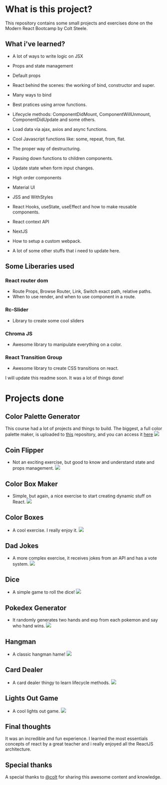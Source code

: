 # What is this project?

This repository contains some small projects and exercises done on the Modern React Bootcamp by Colt Steele.

## What i've learned?
- A lot of ways to write logic on JSX
- Props and state management    
- Default props
- React behind the scenes: the working of bind, constructor and super.
- Many ways to bind
- Best pratices using arrow functions.
- Lifecycle methods: ComponentDidMount, ComponentWillUnmount, ComponentDidUpdate and some others.
- Load data via ajax, axios and async functions.
- Cool Javascript functions like: some, repeat, from, flat.
- The proper way of destructuring.
- Passing down functions to children components.
- Update state when form input changes.
- High order components
- Material UI
- JSS and WithStyles
- React Hooks, useState, useEffect and how to make reusable components.
- React context API
- NextJS
- How to setup a custom webpack.

- A lot of some other stuffs that i need to update here.

## Some Liberaries used
### React router dom
- Route Props, Browse Router, Link, Switch exact path, relative paths.
- When to use render, and when to use component in a route.
### Rc-Slider
- Library to create some cool sliders
### Chroma JS
- Awesome library to manipulate everything on a color.
### React Transition Group
- Awesome library to create CSS transitions on react.

I will update this readme soon. It was a lot of things done!

# Projects done
## Color Palette Generator
This course had a lot of projects and things to build. The biggest, a full color palette maker, is uploaded to [this](https://github.com/vinioo/colorproject) repository, and you can access it [here](https://vinioo.github.io/colorproject)
![](.gifs/palette.gif)

## Coin Flipper
- Not an exciting exercise, but good to know and understand state and props management.
![](.gifs/flipcoin.gif)

## Color Box Maker
- Simple, but again, a nice exercise to start creating dynamic stuff on React.
![](.gifs/colorboxmaker.gif)

## Color Boxes
- A cool exercise. I really enjoy it.
![](.gifs/color.gif)

## Dad Jokes
- A more complex exercise, it receives jokes from an API and has a vote system.
![](.gifs/dadjokes.gif)

## Dice
- A simple game to roll the dice!
![](.gifs/dice.gif)

## Pokedex Generator
- It randomly generates two hands and exp from each pokemon and say who hand wins.
![](.gifs/pokemon.gif)

## Hangman
- A classic hangman hame! 
![](.gifs/hangman.gif)

## Card Dealer
- A card dealer thingy to learn lifecycle methods.
![](.gifs/carfd.gif)

## Lights Out Game
- A cool lights out game.
![](.gifs/lightsout.gif)


## Final thoughts
It was an incredible and fun experience. I learned the most essentials concepts of react by a great teacher and i really enjoyed all the ReactJS architecture.

## Special thanks
A special thanks to [@colt](https://github.com/Colt) for sharing this awesome content and knowledge.
